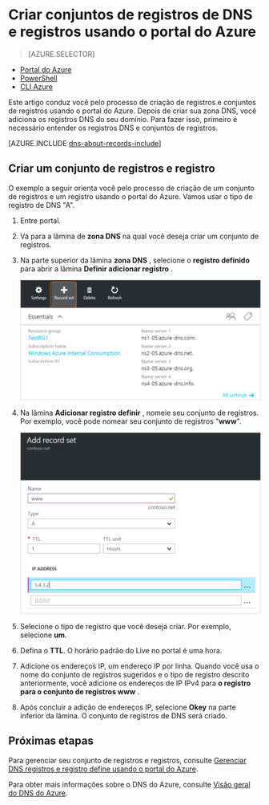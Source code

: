 <properties
   pageTitle="Criar registros de uma zona de DNS usando o portal do Azure e um conjunto de registros | Microsoft Azure"
   description="Como criar registros de host DNS do Azure e criar conjuntos de registros e registros usando o portal do Azure"
   services="dns"
   documentationCenter="na"
   authors="sdwheeler"
   manager="carmonm"
   editor=""
   tags="azure-resource-manager"/>

<tags
   ms.service="dns"
   ms.devlang="na"
   ms.topic="article"
   ms.tgt_pltfrm="na"
   ms.workload="infrastructure-services"
   ms.date="08/16/2016"
   ms.author="sewhee"/>



# <a name="create-dns-record-sets-and-records-by-using-the-azure-portal"></a>Criar conjuntos de registros de DNS e registros usando o portal do Azure


> [AZURE.SELECTOR]
- [Portal do Azure](dns-getstarted-create-recordset-portal.md)
- [PowerShell](dns-getstarted-create-recordset.md)
- [CLI Azure](dns-getstarted-create-recordset-cli.md)


Este artigo conduz você pelo processo de criação de registros e conjuntos de registros usando o portal do Azure. Depois de criar sua zona DNS, você adiciona os registros DNS do seu domínio. Para fazer isso, primeiro é necessário entender os registros DNS e conjuntos de registros.

[AZURE.INCLUDE [dns-about-records-include](../../includes/dns-about-records-include.md)]


## <a name="create-a-record-set-and-record"></a>Criar um conjunto de registros e registro

O exemplo a seguir orienta você pelo processo de criação de um conjunto de registros e um registro usando o portal do Azure. Vamos usar o tipo de registro de DNS "A".

1. Entre portal.

2. Vá para a lâmina de **zona DNS** na qual você deseja criar um conjunto de registros.

3. Na parte superior da lâmina **zona DNS** , selecione o **registro definido** para abrir a lâmina **Definir adicionar registro** .

    ![Novo conjunto de registros](./media/dns-getstarted-create-recordset-portal/newrecordset500.png)

4. Na lâmina **Adicionar registro definir** , nomeie seu conjunto de registros. Por exemplo, você pode nomear seu conjunto de registros "**www**".

    ![Adicionar conjunto de registros](./media/dns-getstarted-create-recordset-portal/addrecordset500.png)

5. Selecione o tipo de registro que você deseja criar. Por exemplo, selecione **um**.

6. Defina o **TTL**. O horário padrão do Live no portal é uma hora.

7. Adicione os endereços IP, um endereço IP por linha. Quando você usa o nome do conjunto de registros sugeridos e o tipo de registro descrito anteriormente, você adicione os endereços de IP IPv4 para **o registro para o conjunto de registros www** .

8. Após concluir a adição de endereços IP, selecione **Okey** na parte inferior da lâmina. O conjunto de registros de DNS será criado.


## <a name="next-steps"></a>Próximas etapas

Para gerenciar seu conjunto de registros e registros, consulte [Gerenciar DNS registros e registro define usando o portal do Azure](dns-operations-recordsets-portal.md).

Para obter mais informações sobre o DNS do Azure, consulte [Visão geral do DNS do Azure](dns-overview.md).
